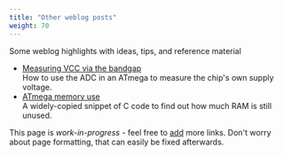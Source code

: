 ```yaml
---
title: "Other weblog posts"
weight: 70
---
```


Some weblog highlights with ideas, tips, and reference material
<!--more-->

* [Measuring VCC via the
  bandgap](https://jeelabs.org/2012/05/04/measuring-vcc-via-the-bandgap/)  
  How to use the ADC in an ATmega to measure the chip's own supply voltage.
* [ATmega memory use](https://jeelabs.org/2011/05/22/atmega-memory-use/)  
  A widely-copied snippet of C code to find out how much RAM is still unused.

This page is _work-in-progress_ - feel free to
[add](https://github.com/jeelabs/docs/edit/master/content/other/_index.md) more
links. Don't worry about page formatting, that can easily be fixed afterwards.
